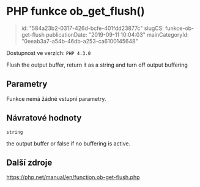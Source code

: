 PHP funkce ob_get_flush()
=========================

> id: "584a23b2-0317-426d-bcfe-401fdd23877c"
> slugCS: funkce-ob-get-flush
> publicationDate: "2019-09-11 10:04:03"
> mainCategoryId: "0eeab3a7-a54b-46db-a253-ca6100145648"

Dostupnost ve verzích: `PHP 4.3.0`

Flush the output buffer, return it as a string and turn off output buffering


Parametry
--------------

Funkce nemá žádné vstupní parametry.

Návratové hodnoty
----------------

`string`

the output buffer or false if no buffering is active.

Další zdroje
------------

https://php.net/manual/en/function.ob-get-flush.php
